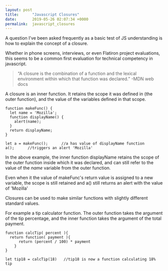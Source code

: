 ```yaml
---
layout: post
title:      "Javascript Closures"
date:       2019-05-26 02:07:34 +0000
permalink:  javascript_closures
---
```



A question I’ve been asked frequently as a basic test of JS understanding is how to explain the concept of a closure. 

Whether in phone screens, interviews, or even Flatiron project evaluations, this seems to be a common first evaluation for technical competency in javascript.

> “A closure is the combination of a function and the lexical environment within which that function was declared.” 
-MDN web docs

A closure is an inner function. It retains the scope it was defined in (the outer function), and the value of the variables defined in that scope.  

```
function makeFunc() {
  let name = 'Mozilla';
  function displayName() {
    alert(name);
  }
  return displayName;
}

let a = makeFunc();      //a has value of displayName function
a();      //triggers an alert 'Mozilla'
```

In the above example, the inner function displayName retains the scope of the outer function inside which it was declared, and can still refer to the value of the *name* variable from the outer function. 

Even when it the value of makeFunc's return value is assigned to a new variable, the scope is still retained and a() still returns an alert with the value of 'Mozilla'

Closures can be used to make similar functions with slightly different standard values. 

For example a tip calculator function. The outer function takes the argument of the tip percentage, and the inner function takes the argument of the total payment. 

```
function calcTip( percent ){
  return function( payment ){
	  return (percent / 100) * payment
	}
}

let tip18 = calcTip(18)   //tip18 is now a function calculating 18% tip
```


